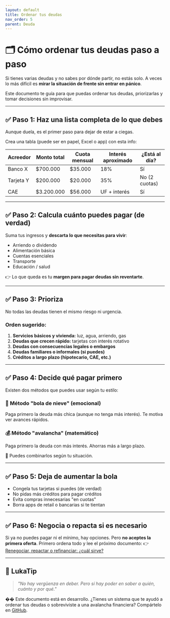 ```yaml
---
layout: default
title: Ordenar tus deudas
nav_order: 5
parent: Deuda
---
```


# 🗂️ Cómo ordenar tus deudas paso a paso

Si tienes varias deudas y no sabes por dónde partir, no estás solo.
A veces lo más difícil es **mirar la situación de frente sin entrar en pánico**.

Este documento te guía para que puedas ordenar tus deudas, priorizarlas y tomar decisiones sin improvisar.

---

## ✅ Paso 1: Haz una lista completa de lo que debes

Aunque duela, es el primer paso para dejar de estar a ciegas.

Crea una tabla (puede ser en papel, Excel o app) con esta info:

| Acreedor       | Monto total | Cuota mensual | Interés aproximado | ¿Está al día? |
|----------------|-------------|----------------|---------------------|---------------|
| Banco X        | $700.000    | $35.000        | 18%                 | Sí            |
| Tarjeta Y      | $200.000    | $20.000        | 35%                 | No (2 cuotas) |
| CAE            | $3.200.000  | $56.000        | UF + interés        | Sí            |

---

## ✅ Paso 2: Calcula cuánto puedes pagar (de verdad)

Suma tus ingresos y **descarta lo que necesitas para vivir**:
- Arriendo o dividendo
- Alimentación básica
- Cuentas esenciales
- Transporte
- Educación / salud

👉 Lo que queda es tu **margen para pagar deudas sin reventarte**.

---

## ✅ Paso 3: Prioriza

No todas las deudas tienen el mismo riesgo ni urgencia.

### Orden sugerido:

1. **Servicios básicos y vivienda:** luz, agua, arriendo, gas
2. **Deudas que crecen rápido:** tarjetas con interés rotativo
3. **Deudas con consecuencias legales o embargos**
4. **Deudas familiares o informales (si puedes)**
5. **Créditos a largo plazo (hipotecario, CAE, etc.)**

---

## ✅ Paso 4: Decide qué pagar primero

Existen dos métodos que puedes usar según tu estilo:

### 🧠 Método "bola de nieve" (emocional)
Paga primero la deuda más chica (aunque no tenga más interés).
Te motiva ver avances rápidos.

### 💰 Método "avalancha" (matemático)
Paga primero la deuda con más interés.
Ahorras más a largo plazo.

🔎 Puedes combinarlos según tu situación.

---

## ✅ Paso 5: Deja de aumentar la bola

- Congela tus tarjetas si puedes (de verdad)
- No pidas más créditos para pagar créditos
- Evita compras innecesarias "en cuotas"
- Borra apps de retail o bancarias si te tientan

---

## ✅ Paso 6: Negocia o repacta si es necesario

Si ya no puedes pagar ni el mínimo, hay opciones.
Pero **no aceptes la primera oferta**. Primero ordena todo y lee el próximo documento:
👉 [Renegociar, repactar o refinanciar: ¿cuál sirve?](renegociar-vs-repactar.md)

---

## 🧠 LukaTip

> *"No hay vergüenza en deber. Pero sí hay poder en saber a quién, cuánto y por qué."*

�� Este documento está en desarrollo.
¿Tienes un sistema que te ayudó a ordenar tus deudas o sobreviviste a una avalancha financiera? Compártelo en [GitHub](https://github.com/raestrada/lukalibre).
